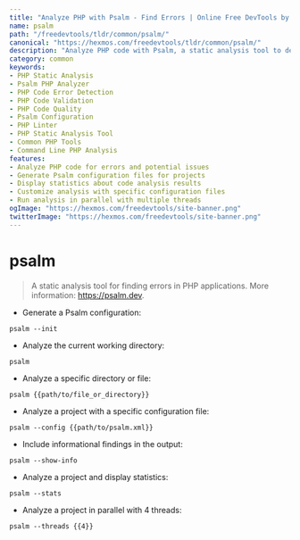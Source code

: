 ```yaml
---
title: "Analyze PHP with Psalm - Find Errors | Online Free DevTools by Hexmos"
name: psalm
path: "/freedevtools/tldr/common/psalm/"
canonical: "https://hexmos.com/freedevtools/tldr/common/psalm/"
description: "Analyze PHP code with Psalm, a static analysis tool to detect errors in your applications. Improve code quality and prevent runtime issues. Free online tool, no registration required."
category: common
keywords:
- PHP Static Analysis
- Psalm PHP Analyzer
- PHP Code Error Detection
- PHP Code Validation
- PHP Code Quality
- Psalm Configuration
- PHP Linter
- PHP Static Analysis Tool
- Common PHP Tools
- Command Line PHP Analysis
features:
- Analyze PHP code for errors and potential issues
- Generate Psalm configuration files for projects
- Display statistics about code analysis results
- Customize analysis with specific configuration files
- Run analysis in parallel with multiple threads
ogImage: "https://hexmos.com/freedevtools/site-banner.png"
twitterImage: "https://hexmos.com/freedevtools/site-banner.png"
---
```


# psalm

> A static analysis tool for finding errors in PHP applications.
> More information: <https://psalm.dev>.

- Generate a Psalm configuration:

`psalm --init`

- Analyze the current working directory:

`psalm`

- Analyze a specific directory or file:

`psalm {{path/to/file_or_directory}}`

- Analyze a project with a specific configuration file:

`psalm --config {{path/to/psalm.xml}}`

- Include informational findings in the output:

`psalm --show-info`

- Analyze a project and display statistics:

`psalm --stats`

- Analyze a project in parallel with 4 threads:

`psalm --threads {{4}}`
